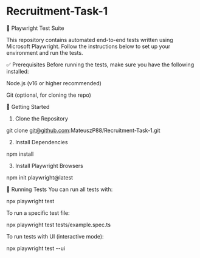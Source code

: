 # Recruitment-Task-1

📘 Playwright Test Suite

This repository contains automated end-to-end tests written using Microsoft Playwright. Follow the instructions below to set up your environment and run the tests.

✅ Prerequisites
Before running the tests, make sure you have the following installed:

  Node.js (v16 or higher recommended)

  Git (optional, for cloning the repo)

🚀 Getting Started
1. Clone the Repository

  git clone git@github.com:MateuszP88/Recruitment-Task-1.git

2. Install Dependencies

  npm install

3. Install Playwright Browsers

  npm init playwright@latest

🧪 Running Tests
You can run all tests with:

  npx playwright test

To run a specific test file:

  npx playwright test tests/example.spec.ts

To run tests with UI (interactive mode):

  npx playwright test --ui

